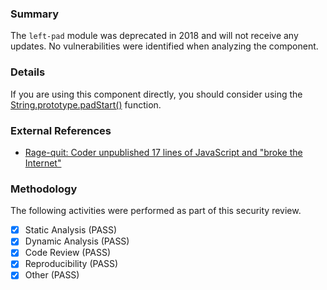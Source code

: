 <!--
### Metadata

package_url: pkg:npm/left-pad@0.0.0
package_url: pkg:npm/left-pad@0.0.1
package_url: pkg:npm/left-pad@0.0.2
package_url: pkg:npm/left-pad@0.0.3
package_url: pkg:npm/left-pad@0.0.4
package_url: pkg:npm/left-pad@0.0.9
package_url: pkg:npm/left-pad@1.0.0
package_url: pkg:npm/left-pad@1.0.1
package_url: pkg:npm/left-pad@1.0.2
package_url: pkg:npm/left-pad@1.1.0
package_url: pkg:npm/left-pad@1.1.1
package_url: pkg:npm/left-pad@1.1.2
package_url: pkg:npm/left-pad@1.1.3
package_url: pkg:npm/left-pad@1.2.0
package_url: pkg:npm/left-pad@1.3.0
author: Michael Scovetta <michael.scovetta@microsoft.com>
recommendation: context-dependent
-->

### Summary

The `left-pad` module was deprecated in 2018 and will not receive
any updates. No vulnerabilities were identified when analyzing the
component.

### Details

If you are using this component directly, you should consider 
using the [String.prototype.padStart()](https://caniuse.com/pad-start-end)
function.

### External References

* [Rage-quit: Coder unpublished 17 lines of JavaScript and "broke the Internet"](https://arstechnica.com/information-technology/2016/03/rage-quit-coder-unpublished-17-lines-of-javascript-and-broke-the-internet/)

### Methodology

The following activities were performed as part of this security review.

- [x] Static Analysis  (PASS)
- [x] Dynamic Analysis (PASS)
- [x] Code Review      (PASS)
- [x] Reproducibility  (PASS)
- [x] Other            (PASS)
